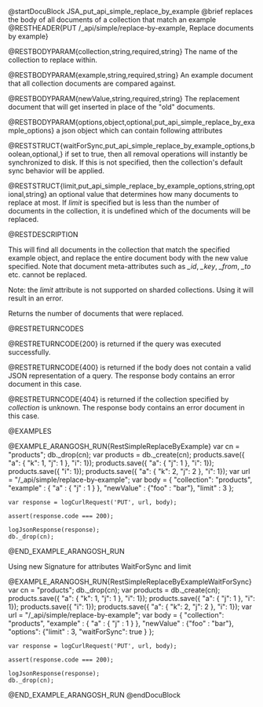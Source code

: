 @startDocuBlock JSA_put_api_simple_replace_by_example
@brief replaces the body of all documents of a collection that match an example
@RESTHEADER{PUT /_api/simple/replace-by-example, Replace documents by example}

@RESTBODYPARAM{collection,string,required,string}
The name of the collection to replace within.

@RESTBODYPARAM{example,string,required,string}
An example document that all collection documents are compared against.

@RESTBODYPARAM{newValue,string,required,string}
The replacement document that will get inserted in place
of the "old" documents.

@RESTBODYPARAM{options,object,optional,put_api_simple_replace_by_example_options}
a json object which can contain following attributes

@RESTSTRUCT{waitForSync,put_api_simple_replace_by_example_options,boolean,optional,}
if set to true, then all removal operations will
 instantly be synchronized to disk. If this is not specified, then the
 collection's default sync behavior will be applied.

@RESTSTRUCT{limit,put_api_simple_replace_by_example_options,string,optional,string}
an optional value that determines how many documents to
replace at most. If *limit* is specified but is less than the number
of documents in the collection, it is undefined which of the documents
will be replaced.


@RESTDESCRIPTION

This will find all documents in the collection that match the specified
example object, and replace the entire document body with the new value
specified. Note that document meta-attributes such as *_id*, *_key*,
*_from*, *_to* etc. cannot be replaced.

Note: the *limit* attribute is not supported on sharded collections.
Using it will result in an error.

Returns the number of documents that were replaced.

@RESTRETURNCODES

@RESTRETURNCODE{200}
is returned if the query was executed successfully.

@RESTRETURNCODE{400}
is returned if the body does not contain a valid JSON representation of a
query. The response body contains an error document in this case.

@RESTRETURNCODE{404}
is returned if the collection specified by *collection* is unknown.  The
response body contains an error document in this case.

@EXAMPLES

@EXAMPLE_ARANGOSH_RUN{RestSimpleReplaceByExample}
    var cn = "products";
    db._drop(cn);
    var products = db._create(cn);
    products.save({ "a": { "k": 1, "j": 1 }, "i": 1});
    products.save({ "a": { "j": 1 }, "i": 1});
    products.save({ "i": 1});
    products.save({ "a": { "k": 2, "j": 2 }, "i": 1});
    var url = "/_api/simple/replace-by-example";
    var body = {
      "collection": "products",
      "example" : { "a" : { "j" : 1 } },
      "newValue" : {"foo" : "bar"},
      "limit" : 3
    };

    var response = logCurlRequest('PUT', url, body);

    assert(response.code === 200);

    logJsonResponse(response);
    db._drop(cn);
@END_EXAMPLE_ARANGOSH_RUN

Using new Signature for attributes WaitForSync and limit

@EXAMPLE_ARANGOSH_RUN{RestSimpleReplaceByExampleWaitForSync}
    var cn = "products";
    db._drop(cn);
    var products = db._create(cn);
    products.save({ "a": { "k": 1, "j": 1 }, "i": 1});
    products.save({ "a": { "j": 1 }, "i": 1});
    products.save({ "i": 1});
    products.save({ "a": { "k": 2, "j": 2 }, "i": 1});
    var url = "/_api/simple/replace-by-example";
    var body = {
      "collection": "products",
      "example" : { "a" : { "j" : 1 } },
      "newValue" : {"foo" : "bar"},
      "options": {"limit" : 3,  "waitForSync": true  }
    };

    var response = logCurlRequest('PUT', url, body);

    assert(response.code === 200);

    logJsonResponse(response);
    db._drop(cn);
@END_EXAMPLE_ARANGOSH_RUN
@endDocuBlock


